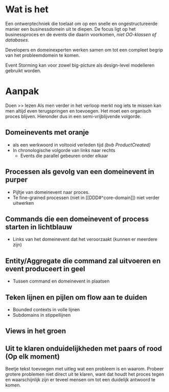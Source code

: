 # Wat is het
Een ontwerptechniek die toelaat om op een snelle en ongestructureerde manier een businessdomein uit te diepen. De focus ligt op het businessproces en de events die daarin voorkomen, *niet OO-klassen of databases*. 

Developers en domeinexperten werken samen om tot een compleet begrip van het probleemdomein te komen. 

Event Storming kan voor zowel big-picture als design-level modelleren gebruikt worden.

# Aanpak
Doen >> lezen
Als men verder in het verloop merkt nog iets te missen kan men altijd even terugspringen en toevoegen. Het moet een organisch proces blijven.
Hieronder dus in een semi-vrijblijvende volgorde.

## Domeinevents met oranje
- als een werkwoord in voltooid verleden tijd *(bvb ProductCreated)*
- In chronologische volgorde van links naar rechts
	- Events die parallel gebeuren onder elkaar

## Processen als gevolg van een domeinevent in purper
- Pijltje van domeinevent naar proces. 
- Te fine-grained processen (niet in [[DDD#^core-domain]]) niet verder uitwerken

## Commands die een domeinevent of process starten in lichtblauw
- Links van het domeinevent dat het veroorzaakt (kunnen er meerdere zijn)

## Entity/Aggregate die command zal uitvoeren en event produceert in geel
- Tussen command en domeinevent in plaatsen

## Teken lijnen en pijlen om flow aan te duiden
- Bounded contexts in volle lijnen
- Subdomains in stippellijnen

## Views in het groen

## Uit te klaren onduidelijkheden met paars of rood (Op elk moment)
Beetje tekst toevoegen met uitleg wat een probleem is en waarom. Probeer grotere problemen niet direct uit te klaren, want dat houdt het proces tegen en waarschijnlijk zijn er teveel mensen om tot een duidelijk antwoord te komen.
